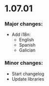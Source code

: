 # 1.07.01

### Major changes:

- Add i18n:
  - English
  - Spanish
  - Galician

### Minor changes:

- Start changelog
- Update libraries
